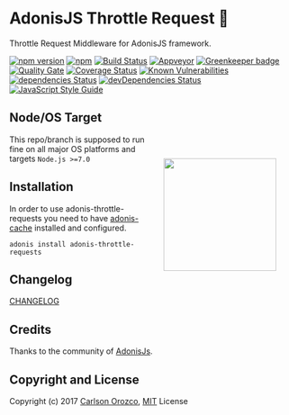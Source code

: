 # AdonisJS Throttle Request :repeat:

Throttle Request Middleware for AdonisJS framework.

[![npm version](https://badge.fury.io/js/adonis-throttle-requests.svg)](https://badge.fury.io/js/adonis-throttle-requests)
[![npm](https://img.shields.io/npm/dt/adonis-throttle-requests.svg)](https://www.npmjs.com/package/adonis-throttle-requests)
[![Build Status](https://travis-ci.org/carlsonorozco/adonis-throttle-requests.svg?branch=master)](https://travis-ci.org/carlsonorozco/adonis-throttle-requests)
[![Appveyor](https://img.shields.io/appveyor/ci/carlsonorozco/adonis-throttle-requests/master.svg?style=flat-square)](https://ci.appveyor.com/project/carlsonorozco/adonis-throttle-requests)
[![Greenkeeper badge](https://badges.greenkeeper.io/carlsonorozco/adonis-throttle-requests.svg)](https://greenkeeper.io/)
[![Quality Gate](https://sonarqube.com/api/badges/gate?key=adonis-throttle-requests)](https://sonarcloud.io/dashboard?id=adonis-throttle-requests)
[![Coverage Status](https://coveralls.io/repos/github/carlsonorozco/adonis-throttle-requests/badge.svg?branch=master)](https://coveralls.io/github/carlsonorozco/adonis-throttle-requests?branch=master)
[![Known Vulnerabilities](https://snyk.io/test/github/carlsonorozco/adonis-throttle-requests/badge.svg)](https://snyk.io/test/github/carlsonorozco/adonis-throttle-requests)
[![dependencies Status](https://david-dm.org/carlsonorozco/adonis-throttle-requests/status.svg)](https://david-dm.org/carlsonorozco/adonis-throttle-requests)
[![devDependencies Status](https://david-dm.org/carlsonorozco/adonis-throttle-requests/dev-status.svg)](https://david-dm.org/carlsonorozco/adonis-throttle-requests?type=dev)
[![JavaScript Style Guide](https://img.shields.io/badge/code%20style-standard-brightgreen.svg)](http://standardjs.com/)

<img src="http://res.cloudinary.com/adonisjs/image/upload/q_100/v1497112678/adonis-purple_pzkmzt.svg" width="200px" align="right" hspace="30px" vspace="100px">

## Node/OS Target

This repo/branch is supposed to run fine on all major OS platforms and targets `Node.js >=7.0`

## Installation

In order to use adonis-throttle-requests you need to have [adonis-cache](https://github.com/helnokaly/adonis-cache) installed and configured.

```
adonis install adonis-throttle-requests
```

## Changelog

[CHANGELOG](CHANGELOG.md)

## Credits

Thanks to the community of [AdonisJs](http://www.adonisjs.com/).

## Copyright and License

Copyright (c) 2017 [Carlson Orozco](http://carlsonorozco.com/), [MIT](LICENSE.md) License
